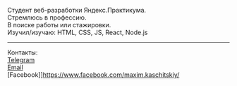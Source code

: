 Студент веб-разработки Яндекс.Практикума.  
Стремлюсь в профессию.  
В поиске работы или стажировки.  
Изучил/изучаю: HTML, CSS, JS, React, Node.js  
***
Контакты:  
[Telegram](https://t.me/maximkaschitskiy)  
[Email](maxim.kaschitskiy@yandex.ru)  
[Facebook]]https://www.facebook.com/maxim.kaschitskiy/


